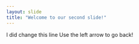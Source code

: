 ```yaml
---
layout: slide
title: "Welcome to our second slide!"
---
```

I did change this line
Use the left arrow to go back!
